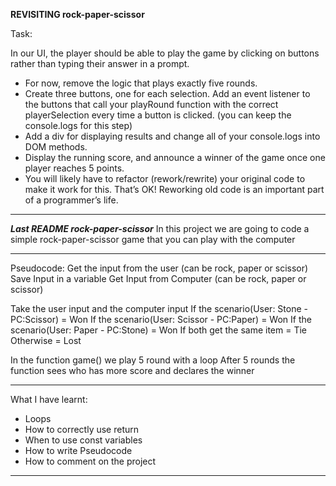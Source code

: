 **REVISITING rock-paper-scissor**

Task:

In our UI, the player should be able to play the game by clicking on buttons rather than typing their answer in a prompt.
- For now, remove the logic that plays exactly five rounds.
- Create three buttons, one for each selection. Add an event listener to the buttons that call your playRound function with the correct playerSelection every time a button is 
  clicked. (you can keep the console.logs for this step)
- Add a div for displaying results and change all of your console.logs into DOM methods.
- Display the running score, and announce a winner of the game once one player reaches 5 points.
- You will likely have to refactor (rework/rewrite) your original code to make it work for this. That’s OK! Reworking old code is an important part of a programmer’s life.

------------------------------------------------------

***Last README rock-paper-scissor***
In this project we are going to code a simple rock-paper-scissor game that you can play with the computer

------------------------------------------------------

Pseudocode:
Get the input from the user (can be rock, paper or scissor)
Save Input in a variable 
Get Input from Computer (can be rock, paper or scissor)

Take the user input and the computer input
If the scenario(User: Stone - PC:Scissor) = Won
If the scenario(User: Scissor - PC:Paper) = Won
If the scenario(User: Paper - PC:Stone) = Won
If both get the same item = Tie
Otherwise = Lost

In the function game() we play 5 round with a loop
After 5 rounds the function sees who has more score and declares the winner

------------------------------------------------------

What I have learnt:
- Loops
- How to correctly use return
- When to use const variables
- How to write Pseudocode
- How to comment on the project

------------------------------------------------------